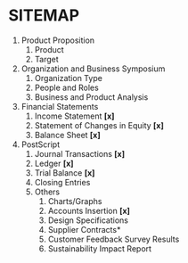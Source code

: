 # SITEMAP
1. Product Proposition
    1. Product
    2. Target
1. Organization and Business Symposium
    1. Organization Type
    1. People and Roles
    1. Business and Product Analysis
1. Financial Statements
    1. Income Statement **[x]**
    1. Statement of Changes in Equity **[x]**
    1. Balance Sheet **[x]**
1. PostScript
    1. Journal Transactions **[x]**
    1. Ledger **[x]**
    1. Trial Balance **[x]**
    1. Closing Entries
    1. Others
        1. Charts/Graphs
        1. Accounts Insertion **[x]**
        1. Design Specifications
        1. Supplier Contracts*
        1. Customer Feedback Survey Results
        1. Sustainability Impact Report